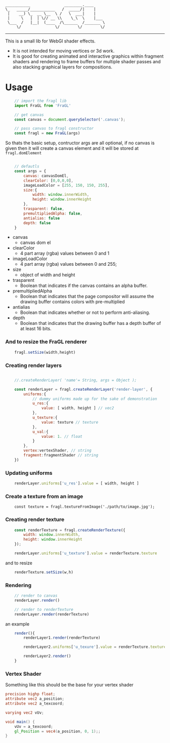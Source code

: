 
```
___________               ________.____     
\_   _____/___________   /  _____/|    |    
 |    __) \_  __ \__  \ /   \  ___|    |    
 |     \   |  | \// __ \\    \_\  \    |___ 
 \___  /   |__|  (____  /\______  /_______ \
     \/               \/        \/        \/
```
---

This is a small lib for WebGl shader effects. 

- It is not intended for moving vertices or 3d work. 
- It is good for creating animated and interactive graphics within fragment shaders and rendering to frame buffers for multiple shader passes and also stacking graphical layers for compositions.


# Usage
  

```javascript
    // import the fragl lib
    import FraGL from 'FraGL'

    // get canvas
    const canvas = document.querySelector('.canvas');

    // pass canvas to fragl constructor
    const fragl = new FraGL(args)
```


So thats the basic setup, contructor args are all optional, if no canvas is given then it will create a canvas element and it will be stored at `fragl.domElement`

```javascript

    // defautls
    const args = {
        canvas: canvasDomEl, 
        clearColor: [0,0,0,0], 
        imageLoadColor = [255, 150, 150, 255], 
        size:{
            width: window.innerWidth, 
            height: window.innerHeight 
        },
        trasparent: false, 
        premultipliedAlpha: false,         
        antialias: false
        depth: false
    }
```

- canvas
  - canvas dom el
- clearColor
  - 4 part array (rgba) values between 0 and 1
- imageLoadColor 
  - 4 part array (rgba) values between 0 and 255;
- size
  - object of width and height
- trasparent
  - Boolean that indicates if the canvas contains an alpha buffer.
- premultipliedAlpha
  - Boolean that indicates that the page compositor will assume the drawing buffer contains colors with pre-multiplied 
- antialias
  - Boolean that indicates whether or not to perform anti-aliasing.
- depth
  - Boolean that indicates that the drawing buffer has a depth buffer of at least 16 bits.


### And to resize the FraGL renderer

```javascript
    fragl.setSize(width,height)
```


### Creating render layers


```javascript

    //.createRenderLayer( 'name'= String, args = Object );

    const renderLayer = fragl.createRenderLayer('render-layer', {
        uniforms:{ 
            // dummy uniforms made up for the sake of demonstration
            u_res:{
                value: [ width, height ] // vec2
            },
            u_texture:{
                value: texture // texture
            },
            u_val:{
                value: 1. // float
            }
        },
        vertex:vertexShader, // string
        fragment:fragmentShader // string
    })
```
### Updating uniforms

```javascript
    renderLayer.uniforms['u_res'].value = [ width, height ]
```

### Create a texture from an image

```
    const texture = fragl.textureFromImage('./path/to/image.jpg');
```



### Creating render texture

```javascript
    const renderTexture = fragl.createRenderTexture({
        width: window.innerWidth,
        height: window.innerHeight
    });

    renderLayer.uniforms['u_texture'].value = renderTexture.texture
```

and to resize  

```javascript
    renderTexture.setSize(w,h)
```


### Rendering

```javascript
    // render to canvas
    renderLayer.render()

    // render to renderTexture
    renderLayer.render(renderTexture)
```

an example

```javascript
    render(){
        renderLayer1.render(renderTexture)

        renderLayer2.uniforms['u_texure'].value = renderTexture.texture

        renderLayer2.render()
    }
```

### Vertex Shader

Something like this should be the base for your vertex shader

```glsl
precision highp float;
attribute vec2 a_position;
attribute vec2 a_texcoord;

varying vec2 vUv;

void main() {
    vUv = a_texcoord;
    gl_Position = vec4(a_position, 0, 1);;
}
```

